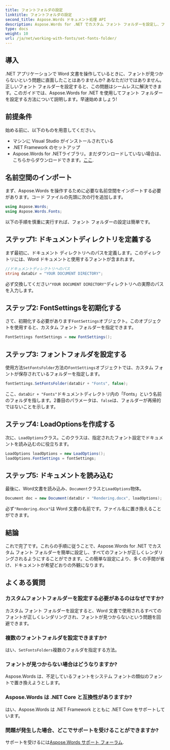 ```yaml
---
title: フォントフォルダの設定
linktitle: フォントフォルダの設定
second_title: Aspose.Words ドキュメント処理 API
description: Aspose.Words for .NET でカスタム フォント フォルダーを設定し、フォントが失われることなく Word 文書が正しくレンダリングされるようにする方法を学習します。
type: docs
weight: 10
url: /ja/net/working-with-fonts/set-fonts-folder/
---
```

## 導入

.NET アプリケーションで Word 文書を操作しているときに、フォントが見つからないという問題に直面したことはありませんか? あなただけではありません。正しいフォント フォルダーを設定すると、この問題はシームレスに解決できます。このガイドでは、Aspose.Words for .NET を使用してフォント フォルダーを設定する方法について説明します。早速始めましょう!

## 前提条件

始める前に、以下のものを用意してください。

- マシンに Visual Studio がインストールされている
- .NET Framework のセットアップ
- Aspose.Words for .NETライブラリ。まだダウンロードしていない場合は、こちらからダウンロードできます。[ここ](https://releases.aspose.com/words/net/).

## 名前空間のインポート

まず、Aspose.Words を操作するために必要な名前空間をインポートする必要があります。コード ファイルの先頭に次の行を追加します。

```csharp
using Aspose.Words;
using Aspose.Words.Fonts;
```

以下の手順を慎重に実行すれば、フォント フォルダーの設定は簡単です。

## ステップ1: ドキュメントディレクトリを定義する

まず最初に、ドキュメント ディレクトリへのパスを定義します。このディレクトリには、Word ドキュメントと使用するフォントが含まれます。

```csharp
//ドキュメントディレクトリへのパス
string dataDir = "YOUR DOCUMENT DIRECTORY";
```

必ず交換してください`"YOUR DOCUMENT DIRECTORY"`ディレクトリへの実際のパスを入力します。

## ステップ2: FontSettingsを初期化する

さて、初期化する必要があります`FontSettings`オブジェクト。このオブジェクトを使用すると、カスタム フォント フォルダーを指定できます。

```csharp
FontSettings fontSettings = new FontSettings();
```

## ステップ3: フォントフォルダを設定する

使用方法`SetFontsFolder`方法の`FontSettings`オブジェクトでは、カスタム フォントが保存されているフォルダーを指定します。

```csharp
fontSettings.SetFontsFolder(dataDir + "Fonts", false);
```

ここ、`dataDir + "Fonts"`ドキュメントディレクトリ内の「Fonts」という名前のフォルダを指します。2番目のパラメータは、`false`は、フォルダーが再帰的ではないことを示します。

## ステップ4: LoadOptionsを作成する

次に、`LoadOptions`クラス。このクラスは、指定されたフォント設定でドキュメントを読み込むのに役立ちます。

```csharp
LoadOptions loadOptions = new LoadOptions();
loadOptions.FontSettings = fontSettings;
```

## ステップ5: ドキュメントを読み込む

最後に、Word文書を読み込み、`Document`クラスと`LoadOptions`物体。

```csharp
Document doc = new Document(dataDir + "Rendering.docx", loadOptions);
```

必ず`"Rendering.docx"`は Word 文書の名前です。ファイル名に置き換えることができます。

## 結論

これで完了です。これらの手順に従うことで、Aspose.Words for .NET でカスタム フォント フォルダーを簡単に設定し、すべてのフォントが正しくレンダリングされるようにすることができます。この簡単な設定により、多くの手間が省け、ドキュメントが希望どおりの外観になります。

## よくある質問

### カスタムフォントフォルダーを設定する必要があるのはなぜですか?
カスタム フォント フォルダーを設定すると、Word 文書で使用されるすべてのフォントが正しくレンダリングされ、フォントが見つからないという問題を回避できます。

### 複数のフォントフォルダを設定できますか?
はい、`SetFontsFolders`複数のフォルダを指定する方法。

### フォントが見つからない場合はどうなりますか?
Aspose.Words は、不足しているフォントをシステム フォントの類似のフォントで置き換えようとします。

### Aspose.Words は .NET Core と互換性がありますか?
はい、Aspose.Words は .NET Framework とともに .NET Core をサポートしています。

### 問題が発生した場合、どこでサポートを受けることができますか?
サポートを受けるには[Aspose.Words サポート フォーラム](https://forum.aspose.com/c/words/8).